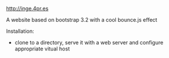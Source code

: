 http://inge.4pr.es

A website based on bootstrap 3.2 with a cool bounce.js effect

Installation:
 - clone to a directory, serve it with a web server and configure appropriate vitual host


